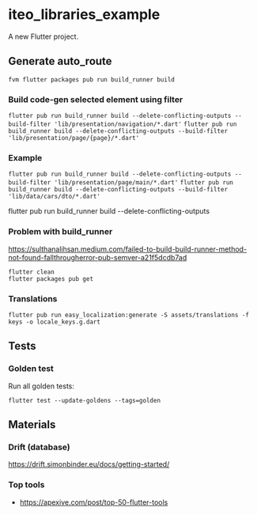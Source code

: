 # iteo_libraries_example

A new Flutter project.

## Generate auto_route

`fvm flutter packages pub run build_runner build`

### Build code-gen selected element using filter

`flutter pub run build_runner build --delete-conflicting-outputs --build-filter 'lib/presentation/navigation/*.dart'`
`flutter pub run build_runner build --delete-conflicting-outputs --build-filter 'lib/presentation/page/{page}/*.dart'`

### Example

`flutter pub run build_runner build --delete-conflicting-outputs --build-filter 'lib/presentation/page/main/*.dart'`
`flutter pub run build_runner build --delete-conflicting-outputs --build-filter 'lib/data/cars/dto/*.dart'`

flutter pub run build_runner build --delete-conflicting-outputs

### Problem with build_runner

https://sulthanalihsan.medium.com/failed-to-build-build-runner-method-not-found-fallthrougherror-pub-semver-a21f5dcdb7ad

```
flutter clean
flutter packages pub get
```

### Translations

`flutter pub run easy_localization:generate -S assets/translations -f keys -o locale_keys.g.dart`

## Tests

### Golden test

Run all golden tests:

```
flutter test --update-goldens --tags=golden
```

## Materials

### Drift (database)

https://drift.simonbinder.eu/docs/getting-started/

### Top tools

- https://apexive.com/post/top-50-flutter-tools
